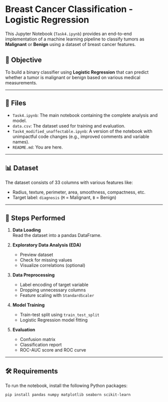 # Breast Cancer Classification - Logistic Regression

This Jupyter Notebook (`Task4.ipynb`) provides an end-to-end implementation of a machine learning pipeline to classify tumors as **Malignant** or **Benign** using a dataset of breast cancer features.

## 🧠 Objective

To build a binary classifier using **Logistic Regression** that can predict whether a tumor is malignant or benign based on various medical measurements.

---

## 📁 Files

- `Task4.ipynb`: The main notebook containing the complete analysis and model.
- `data.csv`: The dataset used for training and evaluation.
- `Task4_modified_unaffectable.ipynb`: A version of the notebook with unimpactful code changes (e.g., improved comments and variable names).
- `README.md`: You are here.

---

## 📊 Dataset

The dataset consists of 33 columns with various features like:
- Radius, texture, perimeter, area, smoothness, compactness, etc.
- Target label: `diagnosis` (`M` = Malignant, `B` = Benign)

---

## 🔧 Steps Performed

1. **Data Loading**  
   Read the dataset into a pandas DataFrame.

2. **Exploratory Data Analysis (EDA)**  
   - Preview dataset
   - Check for missing values
   - Visualize correlations (optional)

3. **Data Preprocessing**  
   - Label encoding of target variable
   - Dropping unnecessary columns
   - Feature scaling with `StandardScaler`

4. **Model Training**  
   - Train-test split using `train_test_split`
   - Logistic Regression model fitting

5. **Evaluation**  
   - Confusion matrix
   - Classification report
   - ROC-AUC score and ROC curve

---

## 🛠 Requirements

To run the notebook, install the following Python packages:

```bash
pip install pandas numpy matplotlib seaborn scikit-learn
